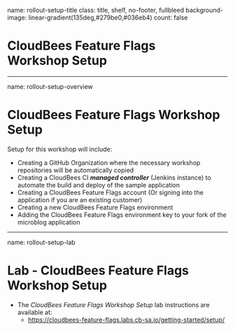 name: rollout-setup-title
class: title, shelf, no-footer, fullbleed
background-image: linear-gradient(135deg,#279be0,#036eb4)
count: false

# CloudBees Feature Flags<br>Workshop Setup

---
name: rollout-setup-overview
# CloudBees Feature Flags Workshop Setup

Setup for this workshop will include:
* Creating a GitHub Organization where the necessary workshop repositories will be automatically copied
* Creating a CloudBees CI ***managed controller*** (Jenkins instance) to automate the build and deploy of the sample application
* Creating a CloudBees Feature Flags  account (Or signing into the application if you are an existing customer)
* Creating a new CloudBees Feature Flags environment
* Adding the CloudBees Feature Flags environment key to your fork of the microblog application

---
name: rollout-setup-lab
# Lab - CloudBees Feature Flags Workshop Setup

* The *CloudBees Feature Flags Workshop Setup* lab instructions are available at:
  * https://cloudbees-feature-flags.labs.cb-sa.io/getting-started/setup/ 
